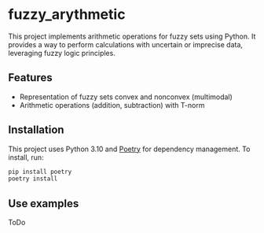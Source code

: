 # fuzzy_arythmetic

This project implements arithmetic operations for fuzzy sets using Python. It provides a way to perform calculations with uncertain or imprecise data, leveraging fuzzy logic principles.

## Features
- Representation of fuzzy sets convex and nonconvex (multimodal)
- Arithmetic operations (addition, subtraction) with T-norm



## Installation 
This project uses Python 3.10
and [Poetry](https://python-poetry.org/) for dependency management. 
To install, run:

```sh
pip install poetry
poetry install
```
## Use examples
ToDo
